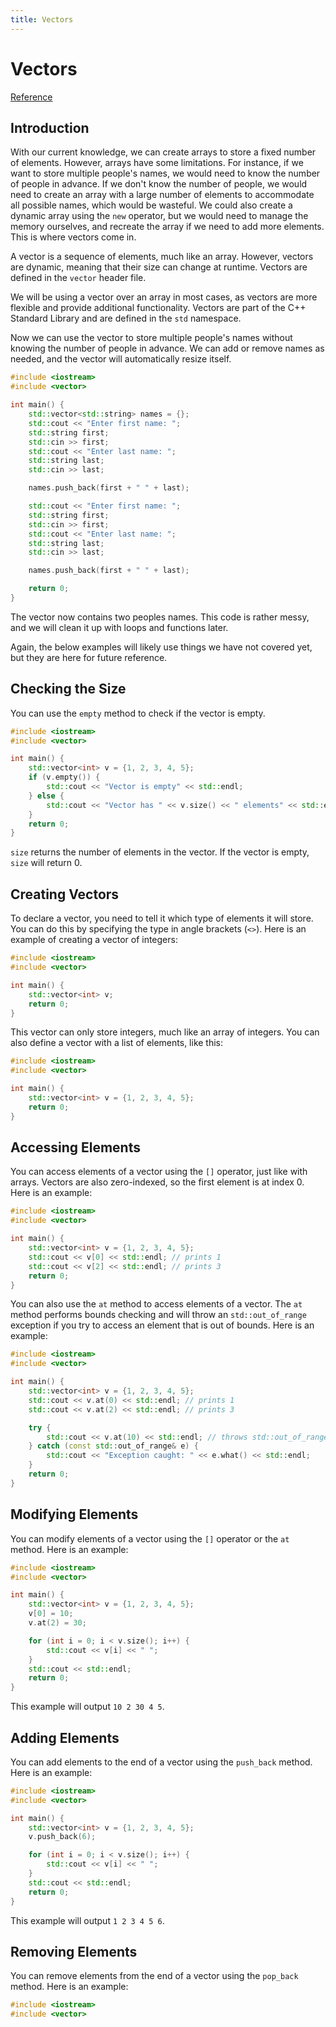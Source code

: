 ```yaml
---
title: Vectors
---
```


# Vectors

[Reference](https://en.cppreference.com/w/cpp/container/vector)

## Introduction

With our current knowledge, we can create arrays to store a fixed number of elements. However, arrays have some limitations. For instance, if we want to store multiple people's names, we would need to know the number of people in advance. If we don't know the number of people, we would need to create an array with a large number of elements to accommodate all possible names, which would be wasteful. We could also create a dynamic array using the `new` operator, but we would need to manage the memory ourselves, and recreate the array if we need to add more elements. This is where vectors come in.

A vector is a sequence of elements, much like an array. However, vectors are dynamic, meaning that their size can change at runtime. Vectors are defined in the `vector` header file.

We will be using a vector over an array in most cases, as vectors are more flexible and provide additional functionality. Vectors are part of the C++ Standard Library and are defined in the `std` namespace.

Now we can use the vector to store multiple people's names without knowing the number of people in advance. We can add or remove names as needed, and the vector will automatically resize itself.

```cpp
#include <iostream>
#include <vector>

int main() {
    std::vector<std::string> names = {};
    std::cout << "Enter first name: ";
    std::string first;
    std::cin >> first;
    std::cout << "Enter last name: ";
    std::string last;
    std::cin >> last;

    names.push_back(first + " " + last);

    std::cout << "Enter first name: ";
    std::string first;
    std::cin >> first;
    std::cout << "Enter last name: ";
    std::string last;
    std::cin >> last;

    names.push_back(first + " " + last);

    return 0;
}
```

The vector now contains two peoples names. This code is rather messy, and we will clean it up with loops and functions later.

Again, the below examples will likely use things we have not covered yet, but they are here for future reference.

## Checking the Size

You can use the `empty` method to check if the vector is empty.

```cpp
#include <iostream>
#include <vector>

int main() {
    std::vector<int> v = {1, 2, 3, 4, 5};
    if (v.empty()) {
        std::cout << "Vector is empty" << std::endl;
    } else {
        std::cout << "Vector has " << v.size() << " elements" << std::endl;
    }
    return 0;
}
```

`size` returns the number of elements in the vector. If the vector is empty, `size` will return 0.

## Creating Vectors

To declare a vector, you need to tell it which type of elements it will store. You can do this by specifying the type in angle brackets (`<>`). Here is an example of creating a vector of integers:

```cpp
#include <iostream>
#include <vector>

int main() {
    std::vector<int> v;
    return 0;
}
```

This vector can only store integers, much like an array of integers. You can also define a vector with a list of elements, like this:

```cpp
#include <iostream>
#include <vector>

int main() {
    std::vector<int> v = {1, 2, 3, 4, 5};
    return 0;
}
```

## Accessing Elements

You can access elements of a vector using the `[]` operator, just like with arrays. Vectors are also zero-indexed, so the first element is at index 0. Here is an example:

```cpp
#include <iostream>
#include <vector>

int main() {
    std::vector<int> v = {1, 2, 3, 4, 5};
    std::cout << v[0] << std::endl; // prints 1
    std::cout << v[2] << std::endl; // prints 3
    return 0;
}
```

You can also use the `at` method to access elements of a vector. The `at` method performs bounds checking and will throw an `std::out_of_range` exception if you try to access an element that is out of bounds. Here is an example:

```cpp
#include <iostream>
#include <vector>

int main() {
    std::vector<int> v = {1, 2, 3, 4, 5};
    std::cout << v.at(0) << std::endl; // prints 1
    std::cout << v.at(2) << std::endl; // prints 3

    try {
        std::cout << v.at(10) << std::endl; // throws std::out_of_range exception
    } catch (const std::out_of_range& e) {
        std::cout << "Exception caught: " << e.what() << std::endl;
    }
    return 0;
}
```

## Modifying Elements

You can modify elements of a vector using the `[]` operator or the `at` method. Here is an example:

```cpp
#include <iostream>
#include <vector>

int main() {
    std::vector<int> v = {1, 2, 3, 4, 5};
    v[0] = 10;
    v.at(2) = 30;

    for (int i = 0; i < v.size(); i++) {
        std::cout << v[i] << " ";
    }
    std::cout << std::endl;
    return 0;
}
```

This example will output `10 2 30 4 5`.

## Adding Elements

You can add elements to the end of a vector using the `push_back` method. Here is an example:

```cpp
#include <iostream>
#include <vector>

int main() {
    std::vector<int> v = {1, 2, 3, 4, 5};
    v.push_back(6);

    for (int i = 0; i < v.size(); i++) {
        std::cout << v[i] << " ";
    }
    std::cout << std::endl;
    return 0;
}
```

This example will output `1 2 3 4 5 6`.

## Removing Elements

You can remove elements from the end of a vector using the `pop_back` method. Here is an example:

```cpp
#include <iostream>
#include <vector>

```
